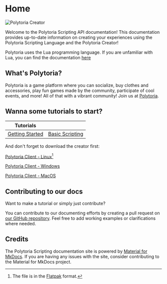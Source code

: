 # Home

![Polytoria Creator](/docs/assets/interface/startup.png)

Welcome to the Polytoria Scripting API documentation! This documentation provides up-to-date information on creating your experiences using the Polytoria Scripting Language and the Polytoria Creator!

Polytoria uses the Lua programming language. If you are unfamiliar with Lua, you can find the documentation [here](https://www.lua.org/manual/5.2/)

## What's Polytoria?
Polytoria is a game platform where you can socialize, buy clothes and accessories, play fun games made by the community, participate of cool events, and more! All of that with a vibrant community! Join us at [Polytoria](https://polytoria.com/).
<!--- I would add more tutorials, but for now, it's enough --->
## Wanna some tutorials to start?

| Tutorials   |             |
| ----------- | ----------- |
| [Getting Started](/docs/tutorials/basic-scripting/index.md) | [Basic Scripting](/docs/tutorials/basic-scripting/index.md) |

<!--- Maybe in the future put icons instead of the links, i tried to do that, didn't worked sadly. --->
And don't forget to download the creator first:

[Polytoria Client - Linux](https://polytoria.com/places/downloads/linux)[^1]

[Polytoria Client - Windows](https://polytoria.com/places/downloads/windows)

[Polytoria Client - MacOS](https://polytoria.com/places/downloads/windows)

[^1]: The file is in the [Flatpak](https://flathub.com/setup) format.
## Contributing to our docs

Want to make a tutorial or simply just contribute? 

You can contribute to our documenting efforts by creating a pull request on [our GitHub repository](https://github.com/Polytoria/Docs). Feel free to add working examples or clarifications where needed.

## Credits

The Polytoria Scripting documentation site is powered by [Material for MkDocs](https://squidfunk.github.io/mkdocs-material/). If you are having any issues with the site, consider contributing to the Material for MkDocs project.
